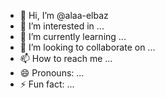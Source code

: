 - 👋 Hi, I’m @alaa-elbaz
- 👀 I’m interested in ...
- 🌱 I’m currently learning ...
- 💞️ I’m looking to collaborate on ...
- 📫 How to reach me ...
- 😄 Pronouns: ...
- ⚡ Fun fact: ...

<!---
alaa-elbaz/alaa-elbaz is a ✨ special ✨ repository because its `README.md` (this file) appears on your GitHub profile.
You can click the Preview link to take a look at your changes.
--->
